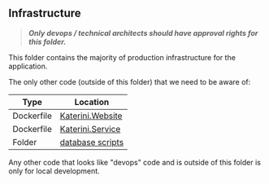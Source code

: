 ## Infrastructure

> **_Only devops / technical architects should have approval rights for this folder._**

This folder contains the majority of production infrastructure for the application.

The only other code (outside of this folder) that we need to be aware of: 

| Type       | Location                                                          |
|------------|-------------------------------------------------------------------|
| Dockerfile | [Katerini.Website](../source/Katerini.Website/Dockerfile)         |
| Dockerfile | [Katerini.Service](../source/Katerini.Service/Dockerfile)         |
| Folder     | [database scripts](../source/Katerini.Database/Scripts/README.md) | 

Any other code that looks like "devops" code and is outside of this folder is only for local development.

